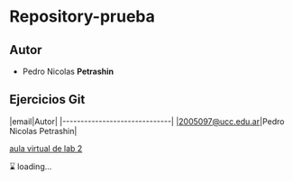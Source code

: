 # Repository-prueba


## Autor
 * Pedro Nicolas **Petrashin**

## Ejercicios Git


|email|Autor|
|------------------------------|
|2005097@ucc.edu.ar|Pedro Nicolas Petrashin|



[aula virtual de lab 2](https://campusvirtual.ucc.edu.ar/course/view.php?id=4429)

:hourglass: loading...